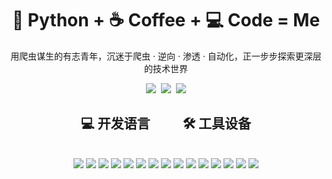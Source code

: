 <h1 align="center">🐍 Python + ☕ Coffee + 💻 Code = Me</h1>
<p align='center'>
  用爬虫谋生的有志青年，沉迷于爬虫 · 逆向 · 渗透 · 自动化，正一步步探索更深层的技术世界
</p>

<div align="center">
  <a href="https://www.jiangongfang.top"><img src="https://img.shields.io/badge/Web-%E4%B8%AA%E4%BA%BA%E7%BD%91%E7%AB%99-blue?style=flat&logo=google-chrome&logoColor=white"></a>&nbsp;
  <a href="https://x.com/xiaomuge898/"><img src="https://img.shields.io/badge/Twitter-推特-1B1B1B?style=flat&logo=x&logoColor=white" /></a>&nbsp;
  <a href="https://blog.csdn.net/weixin_46625757"><img src="https://img.shields.io/badge/CSDN-博客-DC143C?style=flat&logo=csdn&logoColor=white" /></a>
</div>

<div align="center">
    <h2>💻 开发语言 &emsp;&emsp; 🛠️ 工具设备</h2>
    <br/>
    <img src="https://img.shields.io/badge/-HTML5-FF6C00?style=flat&logo=html5&logoColor=white" />
    <img src="https://img.shields.io/badge/-JavaScript-F7DF1E?style=flat&logo=javascript&logoColor=black" />
    <img src="https://img.shields.io/badge/-Python-306998?style=flat&logo=Python&logoColor=white" />
    <img src="https://img.shields.io/badge/-Node.js-339933?style=flat&logo=Node.js&logoColor=white" />
    <img src="https://img.shields.io/badge/-MySQL-4479A1?style=flat&logo=MySQL&logoColor=white" />
    <img src="https://img.shields.io/badge/-Redis-DC382D?style=flat&logo=Redis&logoColor=white" />
    <img src="https://img.shields.io/badge/-Nginx-009639?style=flat&logo=Nginx&logoColor=white" />
    <img src="https://img.shields.io/badge/-Docker-2496ED?style=flat&logo=Docker&logoColor=white" />
    <img src="https://img.shields.io/badge/-Linux-FCC624?style=flat&logo=Debian&logoColor=black" />
    <img src="https://img.shields.io/badge/-Git-F05032?style=flat&logo=git&logoColor=white" />
    <img src="https://img.shields.io/badge/-GitHub-181717?style=flat&logo=github&logoColor=white" />
    <img src="https://img.shields.io/badge/-PyCharm-000000?style=flat&logo=PyCharm&logoColor=white" />
    <img src="https://img.shields.io/badge/-QT-41CD52?style=flat&logo=QT&logoColor=white" />
    <img src="https://img.shields.io/badge/-Fiddler-3399FF?style=flat&logo=Fiddler&logoColor=white" />
    <img src="https://img.shields.io/badge/-Clash%20Verge-FF4500?style=flat&logo=Clash&logoColor=white" />
</div>